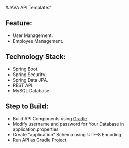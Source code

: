 #JAVA API Template#

## Feature:
* User Management.
* Employee Management.

## Technology Stack:
* Spring Boot.
* Spring Security.
* Spring Data JPA.
* REST API.
* MySQL Database.

## Step to Build:
* Build API Components using [Gradle](https://gradle.org/ "gradle")
* Modify username and password for Your Database in application.properties
* Create "application" Schema using UTF-8 Encoding.
* Run API as Gradle Project.

